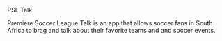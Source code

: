 PSL Talk

Premiere Soccer League Talk is an app that allows soccer fans in South Africa to brag and talk about
their favorite teams and and soccer events.
